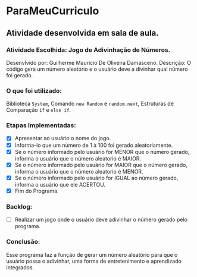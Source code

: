 # ParaMeuCurriculo
Atividade desenvolvida em sala de aula.
---
### Atividade Escolhida: Jogo de Adivinhação de Números.
Desenvlvido por: Guilherme Mauricio De Oliveira Damasceno.
Descrição: O código gera um número aleatório e o usuário deve a divinhar qual número foi gerado.

### O que foi utilizado:
Biblioteca ``System``, Comando ``new Random`` e ``random.next``, Estruturas de Comparação ``if`` e ``else if``.

### Etapas Implementadas:
- [x] Apresentar ao usuário o nome do jogo.
- [x] Informa-lo que um número de 1 à 100 foi gerado aleatoriamente.
- [x] Se o número informado pelo usuário for MENOR que o número gerado, informa o usuário que o número aleatorio é MAIOR.
- [x] Se o número informado pelo usuário for MAIOR que o número gerado, informa o usuário que o número aleatorio é MENOR.
- [x] Se o número informado pelo usuário for IGUAL ao número gerado, informa o usuário que ele ACERTOU.
- [x] Fim do Programa.

### Backlog:
- [ ] Realizar um jogo onde o usuário deve adivinhar o número gerado pelo programa.

### Conclusão:
Esse programa faz a função de gerar um número aleatório para que o usuário possa o adivinhar, uma forma de entretenimento e aprendizado integrados.
